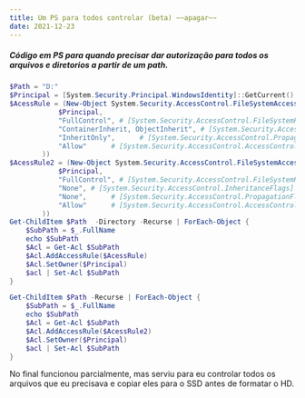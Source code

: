 ```yaml
---
title: Um PS para todos controlar (beta) ~~apagar~~
date: 2021-12-23
---
```


##### Código em PS para quando precisar dar autorização para todos os arquivos e diretorios a partir de um path.

```powershell
$Path = "D:"
$Principal = [System.Security.Principal.WindowsIdentity]::GetCurrent().Name
$AcessRule = (New-Object System.Security.AccessControl.FileSystemAccessRule(
			$Principal,
			"FullControl", # [System.Security.AccessControl.FileSystemRights]
			"ContainerInherit, ObjectInherit", # [System.Security.AccessControl.InheritanceFlags]
			"InheritOnly",      # [System.Security.AccessControl.PropagationFlags]
			"Allow"      # [System.Security.AccessControl.AccessControlType]
		))
$AcessRule2 = (New-Object System.Security.AccessControl.FileSystemAccessRule(
			$Principal,
			"FullControl", # [System.Security.AccessControl.FileSystemRights]
			"None", # [System.Security.AccessControl.InheritanceFlags]
			"None",      # [System.Security.AccessControl.PropagationFlags]
			"Allow"      # [System.Security.AccessControl.AccessControlType]
		))
Get-ChildItem $Path  -Directory -Recurse | ForEach-Object {
	$SubPath = $_.FullName
	echo $SubPath
	$Acl = Get-Acl $SubPath
	$Acl.AddAccessRule($AcessRule)
	$Acl.SetOwner($Principal)
	$acl | Set-Acl $SubPath
}

Get-ChildItem $Path -Recurse | ForEach-Object {
	$SubPath = $_.FullName
	echo $SubPath
	$Acl = Get-Acl $SubPath
	$Acl.AddAccessRule($AcessRule2)
	$Acl.SetOwner($Principal)
	$acl | Set-Acl $SubPath
}

```

No final funcionou parcialmente, mas serviu para eu controlar todos os arquivos que eu precisava e copiar eles para o SSD antes de formatar o HD.
